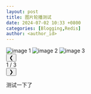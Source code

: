 ```yaml
---
layout: post
title: 图片轮播测试
date: 2024-07-02 10:33 +0800
categories: [Blogging,Redis]
author: <author_id>
---
```



<!-- 引入样式表 -->
<link rel="stylesheet" href="{{ '/assets/styles.css' | relative_url }}">

<div class="carousel">
    <div class="carousel-container">
        <img src="{{ '/assets/image-20240608125112494.png' | relative_url }}" alt="image 1" class="carousel-image">
        <img src="{{ '/assets/image-20240608125301969.png' | relative_url }}" alt="image 2" class="carousel-image">
        <img src="{{ '/assets/image-20240608125932120.png' | relative_url }}" alt="image 3" class="carousel-image">
    </div>
    <div class="carousel-controls">
        <button class="prev" onclick="prevSlide()">&#10094;</button>
        <div class="carousel-indicator">
            <span id="current-slide">1</span> / <span id="total-slides">3</span>
        </div>
        <button class="next" onclick="nextSlide()">&#10095;</button>
    </div>
</div>

<!-- 引入脚本文件 -->
<script src="{{ '/assets/script.js' | relative_url }}"></script>


测试一下了

